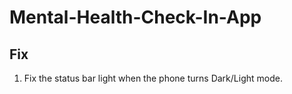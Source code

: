 # Mental-Health-Check-In-App

## Fix

1. Fix the status bar light when the phone turns Dark/Light mode.
